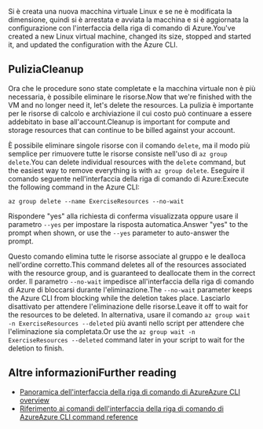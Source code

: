 <span data-ttu-id="d2995-101">Si è creata una nuova macchina virtuale Linux e se ne è modificata la dimensione, quindi si è arrestata e avviata la macchina e si è aggiornata la configurazione con l'interfaccia della riga di comando di Azure.</span><span class="sxs-lookup"><span data-stu-id="d2995-101">You've created a new Linux virtual machine, changed its size, stopped and started it, and updated the configuration with the Azure CLI.</span></span>

## <a name="cleanup"></a><span data-ttu-id="d2995-102">Pulizia</span><span class="sxs-lookup"><span data-stu-id="d2995-102">Cleanup</span></span>

<span data-ttu-id="d2995-103">Ora che le procedure sono state completate e la macchina virtuale non è più necessaria, è possibile eliminare le risorse.</span><span class="sxs-lookup"><span data-stu-id="d2995-103">Now that we're finished with the VM and no longer need it, let's delete the resources.</span></span> <span data-ttu-id="d2995-104">La pulizia è importante per le risorse di calcolo e archiviazione il cui costo può continuare a essere addebitato in base all'account.</span><span class="sxs-lookup"><span data-stu-id="d2995-104">Cleanup is important for compute and storage resources that can continue to be billed against your account.</span></span> 

<span data-ttu-id="d2995-105">È possibile eliminare singole risorse con il comando `delete`, ma il modo più semplice per rimuovere tutte le risorse consiste nell'uso di `az group delete`.</span><span class="sxs-lookup"><span data-stu-id="d2995-105">You can delete individual resources with the `delete` command, but the easiest way to remove everything is with `az group delete`.</span></span> <span data-ttu-id="d2995-106">Eseguire il comando seguente nell'interfaccia della riga di comando di Azure:</span><span class="sxs-lookup"><span data-stu-id="d2995-106">Execute the following command in the Azure CLI:</span></span>

```azurecli
az group delete --name ExerciseResources --no-wait
```

<span data-ttu-id="d2995-107">Rispondere "yes" alla richiesta di conferma visualizzata oppure usare il parametro `--yes` per impostare la risposta automatica.</span><span class="sxs-lookup"><span data-stu-id="d2995-107">Answer "yes" to the prompt when shown, or use the `--yes` parameter to auto-answer the prompt.</span></span>

<span data-ttu-id="d2995-108">Questo comando elimina tutte le risorse associate al gruppo e le dealloca nell'ordine corretto.</span><span class="sxs-lookup"><span data-stu-id="d2995-108">This command deletes all of the resources associated with the resource group, and is guaranteed to deallocate them in the correct order.</span></span> <span data-ttu-id="d2995-109">Il parametro `--no-wait` impedisce all'interfaccia della riga di comando di Azure di bloccarsi durante l'eliminazione.</span><span class="sxs-lookup"><span data-stu-id="d2995-109">The `--no-wait` parameter keeps the Azure CLI from blocking while the deletion takes place.</span></span> <span data-ttu-id="d2995-110">Lasciarlo disattivato per attendere l'eliminazione delle risorse.</span><span class="sxs-lookup"><span data-stu-id="d2995-110">Leave it off to wait for the resources to be deleted.</span></span> <span data-ttu-id="d2995-111">In alternativa, usare il comando `az group wait -n ExerciseResources --deleted` più avanti nello script per attendere che l'eliminazione sia completata.</span><span class="sxs-lookup"><span data-stu-id="d2995-111">Or use the `az group wait -n ExerciseResources --deleted` command later in your script to wait for the deletion to finish.</span></span>


## <a name="further-reading"></a><span data-ttu-id="d2995-112">Altre informazioni</span><span class="sxs-lookup"><span data-stu-id="d2995-112">Further reading</span></span>

- [<span data-ttu-id="d2995-113">Panoramica dell'interfaccia della riga di comando di Azure</span><span class="sxs-lookup"><span data-stu-id="d2995-113">Azure CLI overview</span></span>](https://docs.microsoft.com/cli/azure/?view=azure-cli-latest)
- [<span data-ttu-id="d2995-114">Riferimento ai comandi dell'interfaccia della riga di comando di Azure</span><span class="sxs-lookup"><span data-stu-id="d2995-114">Azure CLI command reference</span></span>](https://docs.microsoft.com/cli/azure/reference-index?view=azure-cli-latest)

